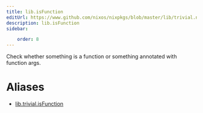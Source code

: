 ```yaml
---
title: lib.isFunction
editUrl: https://www.github.com/nixos/nixpkgs/blob/master/lib/trivial.nix#L598C16
description: lib.isFunction
sidebar:

    order: 8
---
```


Check whether something is a function or something
annotated with function args.


# Aliases

- [lib.trivial.isFunction](/reference/libtrivial.isFunction)



